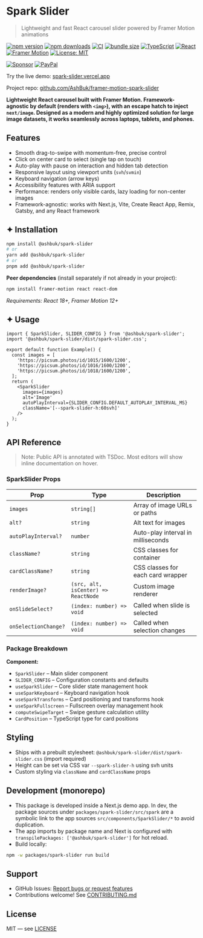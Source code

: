 # Spark Slider

> Lightweight and fast React carousel slider powered by Framer Motion animations

[![npm version](https://img.shields.io/npm/v/@ashbuk/spark-slider?logo=npm)](https://npmjs.com/package/@ashbuk/spark-slider)
[![npm downloads](https://img.shields.io/npm/dm/@ashbuk/spark-slider)](https://www.npmjs.com/package/@ashbuk/spark-slider)
[![CI](https://github.com/AshBuk/framer-motion-spark-slider/actions/workflows/ci.yml/badge.svg)](https://github.com/AshBuk/framer-motion-spark-slider/actions/workflows/ci.yml)
[![bundle size](https://img.shields.io/bundlephobia/minzip/@ashbuk/spark-slider)](https://bundlephobia.com/package/@ashbuk/spark-slider)
[![TypeScript](https://img.shields.io/badge/TypeScript-5.x-3178C6?logo=typescript)](https://www.typescriptlang.org/)
[![React](https://img.shields.io/badge/React-%E2%89%A518-61DAFB?logo=react&logoColor=white)](https://react.dev/)
[![Framer Motion](https://img.shields.io/badge/Framer%20Motion-%E2%89%A512-0055FF?logo=framer)](https://www.framer.com/motion/)
[![License: MIT](https://img.shields.io/badge/License-MIT-blue.svg)](LICENSE)

[![Sponsor](https://img.shields.io/badge/Sponsor-💖-pink?style=for-the-badge&logo=github)](https://github.com/sponsors/AshBuk) [![PayPal](https://img.shields.io/badge/PayPal-00457C?style=for-the-badge&logo=paypal&logoColor=white)](https://www.paypal.com/donate/?hosted_button_id=R3HZH8DX7SCJG)

Try the live demo: [spark-slider.vercel.app](https://spark-slider.vercel.app/)

Project repo: [github.com/AshBuk/framer-motion-spark-slider](https://github.com/AshBuk/framer-motion-spark-slider)

**Lightweight React carousel built with Framer Motion. Framework-agnostic by default (renders with `<img>`), with an escape hatch to inject `next/image`. Designed as a modern and highly optimized solution for large image datasets, it works seamlessly across laptops, tablets, and phones.**

## Features

- Smooth drag-to-swipe with momentum-free, precise control
- Click on center card to select (single tap on touch)
- Auto-play with pause on interaction and hidden tab detection
- Responsive layout using viewport units (`svh`/`svmin`)
- Keyboard navigation (arrow keys)
- Accessibility features with ARIA support
- Performance: renders only visible cards, lazy loading for non-center images
- Framework-agnostic: works with Next.js, Vite, Create React App, Remix, Gatsby, and any React framework

## ✦ Installation

```bash
npm install @ashbuk/spark-slider
# or
yarn add @ashbuk/spark-slider
# or
pnpm add @ashbuk/spark-slider
```

**Peer dependencies** (install separately if not already in your project):

```bash
npm install framer-motion react react-dom
```

_Requirements: React 18+, Framer Motion 12+_

## ✦ Usage

```tsx
import { SparkSlider, SLIDER_CONFIG } from '@ashbuk/spark-slider';
import '@ashbuk/spark-slider/dist/spark-slider.css';

export default function Example() {
  const images = [
    'https://picsum.photos/id/1015/1600/1200',
    'https://picsum.photos/id/1016/1600/1200',
    'https://picsum.photos/id/1018/1600/1200',
  ];
  return (
    <SparkSlider
      images={images}
      alt='Image'
      autoPlayInterval={SLIDER_CONFIG.DEFAULT_AUTOPLAY_INTERVAL_MS}
      className='[--spark-slider-h:60svh]'
    />
  );
}
```

## API Reference

> Note: Public API is annotated with TSDoc. Most editors will show inline documentation on hover.

### SparkSlider Props

| Prop                 | Type                                | Description                        |
| -------------------- | ----------------------------------- | ---------------------------------- |
| `images`             | `string[]`                          | Array of image URLs or paths       |
| `alt?`               | `string`                            | Alt text for images                |
| `autoPlayInterval?`  | `number`                            | Auto-play interval in milliseconds |
| `className?`         | `string`                            | CSS classes for container          |
| `cardClassName?`     | `string`                            | CSS classes for each card wrapper  |
| `renderImage?`       | `(src, alt, isCenter) => ReactNode` | Custom image renderer              |
| `onSlideSelect?`     | `(index: number) => void`           | Called when slide is selected      |
| `onSelectionChange?` | `(index: number) => void`           | Called when selection changes      |

### Package Breakdown

**Component:**

- `SparkSlider` – Main slider component
- `SLIDER_CONFIG` – Configuration constants and defaults
- `useSparkSlider` – Core slider state management hook
- `useSparkKeyboard` – Keyboard navigation hook
- `useSparkTransforms` – Card positioning and transforms hook
- `useSparkFullscreen` – Fullscreen overlay management hook
- `computeSwipeTarget` – Swipe gesture calculation utility
- `CardPosition` – TypeScript type for card positions

## Styling

- Ships with a prebuilt stylesheet: `@ashbuk/spark-slider/dist/spark-slider.css` (import required)
- Height can be set via CSS var `--spark-slider-h` using svh units
- Custom styling via `className` and `cardClassName` props

## Development (monorepo)

- This package is developed inside a Next.js demo app. In dev, the package sources under `packages/spark-slider/src/spark` are a symbolic link to the app sources `src/components/SparkSlider/*` to avoid duplication.
- The app imports by package name and Next is configured with `transpilePackages: ['@ashbuk/spark-slider']` for hot reload.
- Build locally:

```bash
npm -w packages/spark-slider run build
```

## Support

- GitHub Issues: [Report bugs or request features](https://github.com/AshBuk/framer-motion-spark-slider/issues)
- Contributions welcome! See [CONTRIBUTING.md](https://github.com/AshBuk/framer-motion-spark-slider/blob/main/CONTRIBUTING.md)

## License

MIT — see [LICENSE](https://github.com/AshBuk/framer-motion-spark-slider/blob/main/LICENSE)
